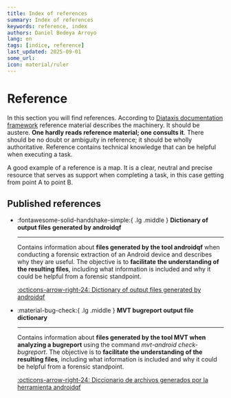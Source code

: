 ```yaml
---
title: Index of references
summary: Index of references
keywords: reference, index
authors: Daniel Bedoya Arroyo
lang: en
tags: [indice, reference]
last_updated: 2025-09-01
some_url:
icon: material/ruler
---
```


# Reference

In this section you will find references. According to [Diataxis documentation framework](../references/00-glossary.md#diataxis) reference material describes the machinery. It should be austere. **One hardly reads reference material; one consults it**. There should be no doubt or ambiguity in reference; it should be wholly authoritative. Reference contains technical knowledge that can be helpful when executing a task. 

A good example of a reference is a map. It is a clear, neutral and precise resource that serves as support when completing a task, in this case getting from point A to point B. 

## Published references

<div class="grid cards" markdown>

-   :fontawesome-solid-handshake-simple:{ .lg .middle }      __Dictionary of output files generated by androidqf__

    ---

    Contains information about **files generated by the tool androidqf** when conducting a forensic extraction of an Android device and describes why they are useful. The objective is to **facilitate the understanding of the resulting files**, including what information is included and why it could be helpful from a forensic standpoint.

    [:octicons-arrow-right-24: Dictionary of output files generated by androidqf](https://forensics.socialtic.org/en/references/01-reference-androidqf-dictionary/01-reference-androidqf-dictionary.html)

-   :material-bug-check:{ .lg .middle }      __MVT bugreport output file dictionary__

    ---

    Contains information about **files generated by the tool MVT when analyzing a bugreport** using the command  *mvt-android check-bugreport*. The objective is to **facilitate the understanding of the resulting files**, including what information is included and why it could be helpful from a forensic standpoint.

    [:octicons-arrow-right-24: Diccionario de archivos generados por la herramienta androidqf](02-reference-mvt-bugreport-dictionary/02-reference-mvt-bugreport-dictionary.md)





</div>